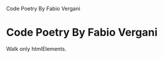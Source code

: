 Code Poetry By Fabio Vergani

Code Poetry By Fabio Vergani
============================

Walk only htmlElements.

